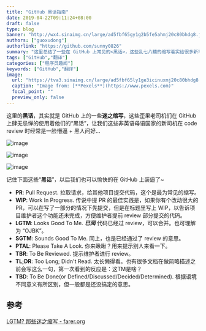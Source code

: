 ```yaml
---
title: "GitHub 黑话指南"
date: 2019-04-22T09:11:24+08:00
draft: false
type: blog
banner: "http://wx4.sinaimg.cn/large/ad5fbf65gy1g2b5fe5ahmj20c80bhdg8.jpg"
authors: ["guoxudong"]
authorlink: "https://github.com/sunny0826"
summary: "这里总结了一些在 GitHub 上常见的<黑话>，这些乱七八糟的缩写着实给很多新司机带来了许多困扰 :)"
tags: ["GitHub","翻译"]
categories: ["程序员趣闻"]
keywords: ["GitHub","翻译"]
image:
  url: "https://tva3.sinaimg.cn/large/ad5fbf65ly1ge3icinuxmj20c80bhdg8.jpg"
  caption: "Image from: [**Pexels**](https://www.pexels.com)"
  focal_point: ""
  preview_only: false
---
```

这里的**黑话**，其实就是 GitHub 上的一些**迷之缩写**，这些歪果老司机们在 GitHub 上肆无忌惮的使用着他们的“黑话”，让我们这些非英语母语国家的新司机在 code review 时经常是一脸懵逼 + 黑人问好...

![image](https://tva2.sinaimg.cn/thumb180/ad5fbf65gy1g2b5dhfuqqj206506cq2t.jpg)

![image](https://tva2.sinaimg.cn/thumb180/ad5fbf65gy1g2b5dvubm6j2069050a9x.jpg)

![image](https://tva2.sinaimg.cn/thumb180/ad5fbf65gy1g2b5fe5ahmj20c80bhdg8.jpg)

记住下面这些“**黑话**”，以后我们也可以愉快的在 GitHub 上装逼了~

- **PR**: Pull Request. 拉取请求，给其他项目提交代码，这个是最为常见的缩写。
- **WIP**: Work In Progress. 传说中提 PR 的最佳实践是，如果你有个改动很大的 PR，可以在写了一部分的情况下先提交，但是在标题里写上 WIP，以告诉项目维护者这个功能还未完成，方便维护者提前 review 部分提交的代码。
- **LGTM**: Looks Good To Me. ***已阅*** 代码已经过 review，可以合并。也可理解为 “OJBK”。
- **SGTM**: Sounds Good To Me. 同上，也是已经通过了 review 的意思。
- **PTAL**: Please Take A Look. 你来瞅瞅？用来提示别人来看一下。
- **TBR**: To Be Reviewed. 提示维护者进行 review。
- **TL;DR**: Too Long; Didn't Read. 太长懒得看。也有很多文档在做简略描述之前会写这么一句，第一次看到的反应是：这TM是啥？
- **TBD**: To Be Done(or Defined/Discussed/Decided/Determined). 根据语境不同意义有所区别，但一般都是还没搞定的意思。


## 参考
[LGTM? 那些迷之缩写 - farer.org](https://farer.org/2017/03/01/code-review-acronyms/)